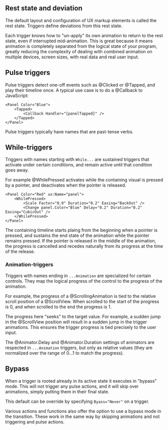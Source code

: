 ## Rest state and deviation

The default layout and configuration of UX markup elements is called the rest state. Triggers define deviations from this rest state.

Each trigger knows how to "un-apply" its own animation to return to the rest state, even if interrupted mid-animation. This is great because
it means animation is completely separated from the logical state of your program, greatly reducing the complexity of dealing with combined
animation on multiple devices, screen sizes, with real data and real user input.


## Pulse triggers

Pulse triggers detect one-off events such as @Clicked or @Tapped, and play their timeline once. A typical
use case is to do a @Callback to JavaScript:

	<Panel Color="Blue">
		<Tapped>
			<Callback Handler="{panelTapped}" />
		</Tapped>
	</Panel>

Pulse triggers typically have names that are past-tense verbs.

## While-triggers

Triggers with names starting with `While...` are sustained triggers that activate under certain conditions, and remain active until that
condition goes away.

For example @WhilePressed activates while the containing visual is pressed by a pointer, and deactivates when the pointer is released.

	<Panel Color="Red" ux:Name="panel">
		<WhilePressed>
			<Scale Factor="0.9" Duration="0.2" Easing="BackOut" />
			<Change panel.Color="Blue" Delay="0.2" Duration="0.2" Easing="CubicOut" />
		</WhilePressed>
	</Panel>

The containing timeline starts plaing from the beginning when a pointer is pressed, and sustains the end state of the animation while the
pointer remains pressed. If the pointer is released in the middle of the animation, the progress is cancelled and recedes naturally from
its progress at the time of the release.

### Animation-triggers

Triggers with names ending in `...Animation` are specialized for certain controls. They map the logical progress of the control to the progress of the animation.

For example, the progress of a @ScrollingAnimation is tied to the relative scroll position of a @ScrollView. When scrolled to the start of the progress is 0, and when scrolled to the end the progress is 1.

The progress here "seeks" to the target value. For example, a sudden jump in the @ScrollView position will result in a sudden jump in the trigger animations. This ensures the trigger progress is tied precisely to the user input.

The @Animator.Delay and @Animator.Duration settings of animators are respected in `...Animation` triggers, but only as relative values (they are normalized over the range of 0...1 to match the progress).

## Bypass

When a trigger is rooted already in its active state it executes in "bypass" mode. This will not trigger any pulse actions, and it will skip over animations, simply putting them in their final state.

This default can be override by specifying `Byass="Never"` on a trigger.

Various actions and functions also offer the option to use a bypass mode in the transition. These work in the same way by skipping animations and not triggering and pulse actions.
